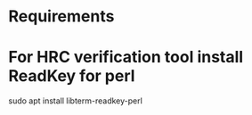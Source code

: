 # Requirements

# For HRC verification tool install ReadKey for perl
sudo apt install libterm-readkey-perl
